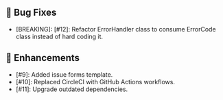 ## :bug: Bug Fixes

- [BREAKING]: [#12]: Refactor ErrorHandler class to consume ErrorCode class instead of hard coding it.

## :star_struck: Enhancements

- [#9]: Added issue forms template.
- [#10]: Replaced CircleCI with GitHub Actions workflows.
- [#11]: Upgrade outdated dependencies.